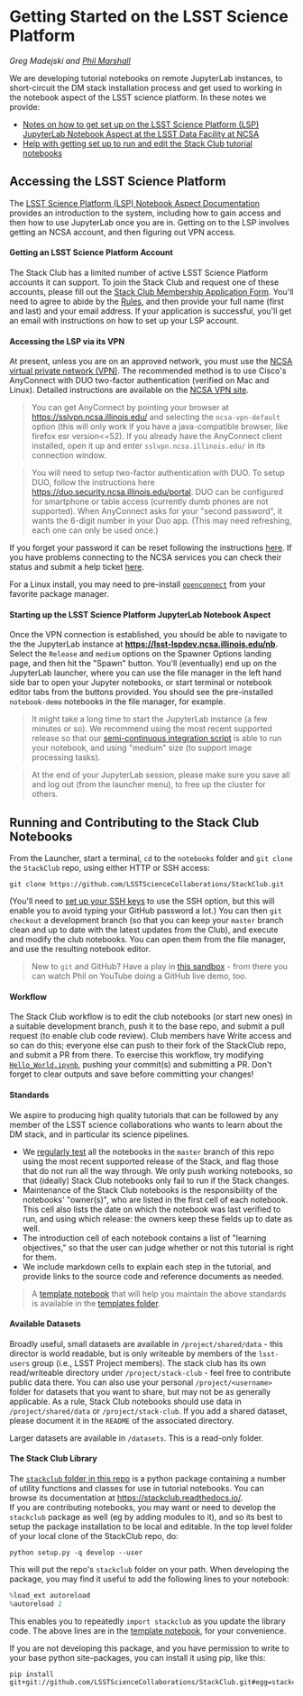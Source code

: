 # Getting Started on the LSST Science Platform

_Greg Madejski and [Phil Marshall](https://github.com/LSSTScienceCollaborations/StackClub/issues/new?body=@drphilmarshall)_

We are developing tutorial notebooks on remote JupyterLab instances, to short-circuit the DM stack installation process and get used to working in the
notebook aspect of the LSST science platform. In these notes we provide:
* [Notes on how to get set up on the LSST Science Platform (LSP) JupyterLab Notebook Aspect at the LSST Data Facility at NCSA](https://github.com/LSSTScienceCollaborations/StackClub/blob/master/GettingStarted/GettingStarted.md#accessing-the-lsst-science-platform)
* [Help with getting set up to run and edit the Stack Club tutorial notebooks](https://github.com/LSSTScienceCollaborations/StackClub/blob/master/GettingStarted/GettingStarted.md#running-and-contributing-to-the-stack-club-notebooks)


## Accessing the LSST Science Platform
The [LSST Science Platform (LSP) Notebook Aspect Documentation](https://nb.lsst.io/) provides an introduction to the system, including how to gain access and then how to use JupyterLab once you are in.
Getting on to the LSP involves getting an NCSA account, and then figuring out VPN access.

#### Getting an LSST Science Platform Account
The Stack Club has a limited number of active LSST Science Platform accounts it can support. To join the Stack Club and request one of these accounts, please fill out the [Stack Club Membership Application Form](https://goo.gl/forms/588KlPTFfkEEFFUu2). You'll need to agree to abide by the [Rules](../Rules.md), and then provide your full name (first and last) and your email address. If your application is successful, you'll get an email with instructions on how to set up your LSP account. 

#### Accessing the LSP via its VPN
At present, unless you are on an approved network, you must use the [NCSA virtual private network (VPN)](https://wiki.ncsa.illinois.edu/display/cybersec/Virtual+Private+Network+%28VPN%29+Service).
The recommended method is to use Cisco's AnyConnect with DUO two-factor authentication (verified on Mac and Linux). Detailed instructions are available on the [NCSA VPN site](https://wiki.ncsa.illinois.edu/display/cybersec/Virtual+Private+Network+%28VPN%29+Service#VirtualPrivateNetwork(VPN)Service-UsingtheCiscoAnyConnectVPNClient(Required)).

> You can get AnyConnect by pointing your browser at https://sslvpn.ncsa.illinois.edu/ and selecting the `ncsa-vpn-default` option (this will only work if you have a java-compatible browser, like firefox esr version<=52). If you already have the AnyConnect client installed, open it up and enter `sslvpn.ncsa.illinois.edu/` in its connection window.

> You will need to setup two-factor authentication with DUO. To setup DUO, follow the instructions here https://duo.security.ncsa.illinois.edu/portal. DUO can be configured for smartphone or table access (currently dumb phones are not supported). When AnyConnect asks for your "second password", it wants the 6-digit number in your Duo app. (This may need refreshing, each one can only be used once.)

If you forget your password it can be reset following the instructions [here](https://developer.lsst.io/services/lsst-dev.html?highlight=reset#lsst-dev-password). If you have problems connecting to the NCSA services you can check their status and submit a help ticket [here](https://confluence.lsstcorp.org/display/DM/LSST+Service+Status+page).

For a Linux install, you may need to pre-install [`openconnect`](http://www.infradead.org/openconnect/) from your favorite package manager.

#### Starting up the LSST Science Platform JupyterLab Notebook Aspect
Once the VPN connection is established, you should be able to navigate to the the JupyterLab instance at **https://lsst-lspdev.ncsa.illinois.edu/nb**. Select the `Release` and `medium` options on the Spawner Options landing page, and then hit the "Spawn" button. You'll (eventually) end up on the JupyterLab launcher, where you can use the file manager in the left hand side bar to open your Jupyter notebooks, or start terminal or notebook editor tabs from the buttons provided.  You should see the pre-installed `notebook-demo`  notebooks in the file manager, for example.

> It might take a long time to start the JupyterLab instance (a few minutes or so).  We recommend using the most recent supported release so that our [semi-continuous integration script](../CIT.md) is able to run your notebook, and using "medium" size (to support image processing tasks).

> At the end of your JupyterLab session, please make sure you save all and log out (from the launcher menu), to free up the cluster for others.


## Running and Contributing to the Stack Club Notebooks
From the Launcher, start a terminal, `cd` to the `notebooks` folder and `git clone` the `StackClub` repo, using either HTTP or SSH access:
```
git clone https://github.com/LSSTScienceCollaborations/StackClub.git
```
(You'll need to [set up your SSH keys](https://github.com/drphilmarshall/GettingStarted/#contributing) to use the SSH option, but this will enable you to avoid typing your GitHub password a lot.)
You can then `git checkout` a development branch (so that you can keep your `master` branch clean and up to date with the latest updates from the Club), and execute and modify the club notebooks. You can open them from the file manager, and use the resulting notebook editor. 

> New to `git` and GitHub? Have a play in [this sandbox](https://github.com/drphilmarshall/GettingStarted) - from there you can watch Phil on YouTube doing a GitHub live demo, too.

#### Workflow
The Stack Club workflow is to edit the club notebooks (or start new ones) in a suitable development branch, push it to the base repo, and submit a pull request (to enable club code review). Club members have Write access and so can do this; everyone else can push to their fork of the StackClub repo, and submit a PR from there. To exercise this workflow, try modifying  [`Hello_World.ipynb`](https://github.com/LSSTScienceCollaborations/StackClub/blob/master/notebooks/Hello_World.ipynb), pushing your commit(s) and submitting a PR. Don't forget to clear outputs and save before committing your changes!
 
#### Standards
We aspire to producing high quality tutorials that can be followed by any member of the LSST science collaborations who wants to learn about the DM stack, and in particular its science pipelines. 
* We [regularly test](../CIT.md) all the notebooks in the `master` branch of this repo using the most recent supported release of the Stack, and flag those that do not run all the way through. We only push working notebooks, so that (ideally) Stack Club notebooks only fail to run if the Stack changes.
* Maintenance of the Stack Club notebooks is the responsibility of the notebooks' "owner(s)", who are listed in the first cell of each notebook. This cell also lists the date on which the notebook was last verified to run, and using which release: the owners keep these fields up to date as well.
* The introduction cell of each notebook contains a list of "learning objectives," so that the user can judge whether or not this tutorial is right for them.
* We include markdown cells to explain each step in the tutorial, and provide links to the source code and reference documents as needed.

> A [template notebook](templates/template_Notebook.ipynb) that will help you maintain the above standards is available in the [templates folder](templates).

#### Available Datasets
Broadly useful, small datasets are available in `/project/shared/data`  - this director is world readable, but is only writeable by members of the `lsst-users` group (i.e., LSST Project members). The stack club has its own read/writeable directory under `/project/stack-club` - feel free to contribute public data there. You can also use your personal `/project/<username>` folder for datasets that you want to share, but may not be as generally applicable. As a rule, Stack Club notebooks should use data in `/project/shared/data` or `/project/stack-club`. If you add a shared dataset, please document it in the `README` of the associated directory.

Larger datasets are available in `/datasets`. This is a read-only folder.

#### The Stack Club Library
The [`stackclub` folder in this repo](../stackclub) is a python package containing a number of utility functions and classes for use in tutorial notebooks. You can browse its documentation at https://stackclub.readthedocs.io/.  
If you are contributing notebooks, you may want or need to develop the  `stackclub` package as well 
(eg by adding modules to it), and so its best to setup the package installation to be local and editable. In the top level folder of your local clone of the StackClub repo, do:
```
python setup.py -q develop --user
```
This will put the repo's `stackclub` folder on your path. When developing the package, you may find it useful to add the following lines to your notebook:
```python
%load_ext autoreload
%autoreload 2
```
This enables you to repeatedly `import stackclub` as you update the library code. The above lines are in the [template notebook](templates/template_Notebook.ipynb), for your convenience.

If you are not developing this package, and you have permission to write to your base python site-packages, you can install it using pip, like this:
```
pip install git+git://github.com/LSSTScienceCollaborations/StackClub.git#egg=stackclub
```
